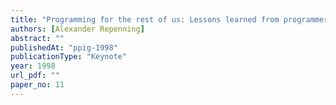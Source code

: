```yaml
---
title: "Programming for the rest of us: Lessons learned from programmers who do not want to be programmers"
authors: [Alexander Repenning]
abstract: ""
publishedAt: "ppig-1998"
publicationType: "Keynote"
year: 1998
url_pdf: ""
paper_no: 11
---
```

